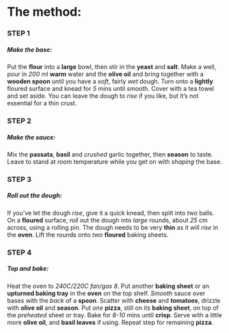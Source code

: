 # The method: # 

### STEP 1 ###

##### Make the base: #####

 Put the **flour** into a **large** bowl, then stir in the **yeast** and **salt**. Make a well, pour in *200* ml **warm** water and the **olive oil** and bring together with a **wooden spoon** until you have a *soft*, fairly *wet* dough. Turn onto a **lightly** floured surface and knead for *5* mins until smooth. Cover with a tea towel and set aside. You can leave the dough to *rise* if you like, but it’s not essential for a thin crust.

### STEP 2 ###

##### Make the sauce: #####

 Mix the **passata**, __basil__ and _crushed_ garlic together, then __season__ to taste. Leave to stand at _room_ temperature while you get on with _shaping_ the base.

### STEP 3 ###

##### Roll out the dough: #####

 If you’ve let the dough _rise_, give it a quick knead, then split into _two_ balls. On a __floured__ surface, _roll_ out the dough into _large_ rounds, about _25_ cm across, using a rolling pin. The dough needs to be very __thin__ as it will _rise_ in the __oven__. Lift the rounds onto _two_ __floured__ baking sheets.

### STEP 4 ###

##### Top and bake: #####

 Heat the oven to _240C/220C_ _fan/gas 8_. Put another __baking sheet__ or an __upturned baking tray__ in the __oven__ on the top shelf. _Smooth_ sauce over bases with the _back_ of a __spoon__. Scatter with __cheese__ and __tomatoes__, drizzle with __olive oil__ and __season__. Put _one_ __pizza__, still on its __baking sheet__, on top of the _preheated_ sheet or tray. Bake for _8-10_ mins until __crisp__. Serve with a little more __olive oil__, and __basil leaves__ if using. Repeat step for remaining __pizza__.